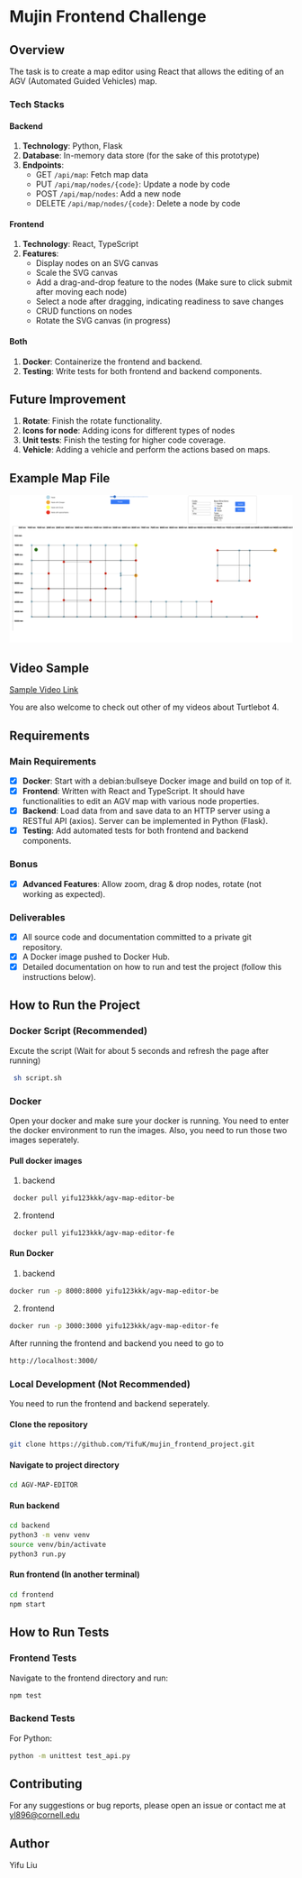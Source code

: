 # Mujin Frontend Challenge

## Overview

The task is to create a map editor using React that allows the editing of an AGV (Automated Guided Vehicles) map.

### Tech Stacks

#### Backend

1. **Technology**: Python, Flask
2. **Database**: In-memory data store (for the sake of this prototype)
3. **Endpoints**:
   - GET `/api/map`: Fetch map data
   - PUT `/api/map/nodes/{code}`: Update a node by code
   - POST `/api/map/nodes`: Add a new node
   - DELETE `/api/map/nodes/{code}`: Delete a node by code

#### Frontend

1. **Technology**: React, TypeScript
2. **Features**:
   - Display nodes on an SVG canvas
   - Scale the SVG canvas
   - Add a drag-and-drop feature to the nodes (Make sure to click submit after moving each node)
   - Select a node after dragging, indicating readiness to save changes
   - CRUD functions on nodes
   - Rotate the SVG canvas (in progress)

#### Both

1. **Docker**: Containerize the frontend and backend.
2. **Testing**: Write tests for both frontend and backend components.

## Future Improvement

1. **Rotate**: Finish the rotate functionality.
2. **Icons for node**: Adding icons for different types of nodes
3. **Unit tests**: Finish the testing for higher code coverage.
4. **Vehicle**: Adding a vehicle and perform the actions based on maps.

## Example Map File

![alt text](overview_map.png)

## Video Sample

[Sample Video Link](https://youtu.be/PFnf3jm410Q)

You are also welcome to check out other of my videos about Turtlebot 4.

## Requirements

### Main Requirements

- [x] **Docker**: Start with a debian:bullseye Docker image and build on top of it.
- [x] **Frontend**: Written with React and TypeScript. It should have functionalities to edit an AGV map with various node properties.
- [x] **Backend**: Load data from and save data to an HTTP server using a RESTful API (axios). Server can be implemented in Python (Flask).
- [x] **Testing**: Add automated tests for both frontend and backend components.

### Bonus

- [x] **Advanced Features**: Allow zoom, drag & drop nodes, rotate (not working as expected).

### Deliverables

- [x] All source code and documentation committed to a private git repository.
- [x] A Docker image pushed to Docker Hub.
- [x] Detailed documentation on how to run and test the project (follow this instructions below).

## How to Run the Project

### Docker Script (Recommended)

Excute the script (Wait for about 5 seconds and refresh the page after running)

```bash
 sh script.sh
```

### Docker

Open your docker and make sure your docker is running. You need to enter the docker environment to run the images. Also, you need to run those two images seperately.

#### Pull docker images

1. backend

```bash
 docker pull yifu123kkk/agv-map-editor-be
```

2. frontend

```bash
 docker pull yifu123kkk/agv-map-editor-fe
```

#### Run Docker

1. backend

```bash
docker run -p 8000:8000 yifu123kkk/agv-map-editor-be
```

2. frontend

```bash
docker run -p 3000:3000 yifu123kkk/agv-map-editor-fe
```

After running the frontend and backend you need to go to

```bash
http://localhost:3000/
```



### Local Development (Not Recommended)

You need to run the frontend and backend seperately.

#### Clone the repository

```bash
git clone https://github.com/YifuK/mujin_frontend_project.git
```

#### Navigate to project directory

```bash
cd AGV-MAP-EDITOR
```

#### Run backend

```bash
cd backend
python3 -m venv venv
source venv/bin/activate
python3 run.py
```

#### Run frontend (In another terminal)

```bash
cd frontend
npm start
```

## How to Run Tests

### Frontend Tests

Navigate to the frontend directory and run:

```bash
npm test
```

### Backend Tests

For Python:

```bash
python -m unittest test_api.py
```

## Contributing

For any suggestions or bug reports, please open an issue or contact me at [yl896@cornell.edu](yl896@cornell.edu)

## Author

Yifu Liu

